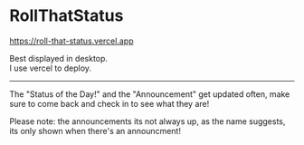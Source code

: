 # RollThatStatus

https://roll-that-status.vercel.app  

Best displayed in desktop.  
I use vercel to deploy.  

---  

The "Status of the Day!" and the "Announcement" get updated often, make sure to come back and check in to see what they are!  

Please note: the announcements its not always up, as the name suggests, its only shown when there's an announcment!
